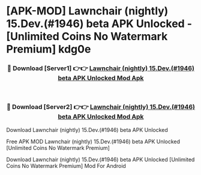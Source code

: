 # [APK-MOD] Lawnchair (nightly) 15.Dev.(#1946) beta APK Unlocked - [Unlimited Coins No Watermark Premium] kdg0e



<div align="center">
<h3>🔴 Download [Server1] 👉👉 <a href="https://momento.my/?title=Lawnchair_(nightly)_15.Dev.(#1946)_beta_APK_Unlocked">Lawnchair (nightly) 15.Dev.(#1946) beta APK Unlocked Mod Apk</a></h3><br>

<h3>🔴 Download [Server2] 👉👉 <a href="https://momento.my/?title=Lawnchair_(nightly)_15.Dev.(#1946)_beta_APK_Unlocked">Lawnchair (nightly) 15.Dev.(#1946) beta APK Unlocked Mod Apk</a></h3>
</div>



Download Lawnchair (nightly) 15.Dev.(#1946) beta APK Unlocked 

Free APK MOD Lawnchair (nightly) 15.Dev.(#1946) beta APK Unlocked [Unlimited Coins No Watermark Premium]

Download Lawnchair (nightly) 15.Dev.(#1946) beta APK Unlocked [Unlimited Coins No Watermark Premium] Mod For Android
